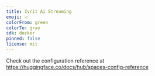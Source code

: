 ```yaml
---
title: Ivrit Ai Streaming
emoji: 📈
colorFrom: green
colorTo: gray
sdk: docker
pinned: false
license: mit
---
```


Check out the configuration reference at https://huggingface.co/docs/hub/spaces-config-reference
